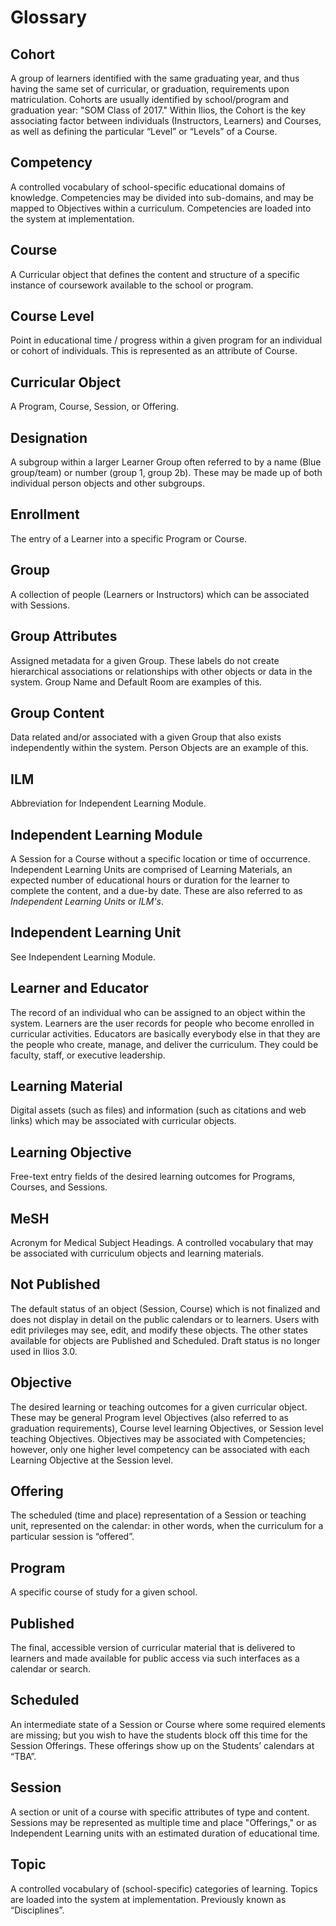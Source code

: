 # Glossary

## Cohort

A group of learners identified with the same graduating year, and thus having the same set of curricular, or graduation, requirements upon matriculation. Cohorts are usually identified by school/program and graduation year: "SOM Class of 2017." Within Ilios, the Cohort is the key associating factor between individuals \(Instructors, Learners\) and Courses, as well as defining the particular “Level” or “Levels” of a Course.

## Competency

A controlled vocabulary of school-specific educational domains of knowledge. Competencies may be divided into sub-domains, and may be mapped to Objectives within a curriculum. Competencies are loaded into the system at implementation.

## Course

A Curricular object that defines the content and structure of a specific instance of coursework available to the school or program.

## Course Level

Point in educational time / progress within a given program for an individual or cohort of individuals. This is represented as an attribute of Course.

## Curricular Object

A Program, Course, Session, or Offering.

## Designation

A subgroup within a larger Learner Group often referred to by a name \(Blue group/team\) or number \(group 1, group 2b\). These may be made up of both individual person objects and other subgroups.

## Enrollment

The entry of a Learner into a specific Program or Course.

## Group

A collection of people \(Learners or Instructors\) which can be associated with Sessions.

## Group Attributes

Assigned metadata for a given Group. These labels do not create hierarchical associations or relationships with other objects or data in the system. Group Name and Default Room are examples of this.

## Group Content

Data related and/or associated with a given Group that also exists independently within the system. Person Objects are an example of this.

## ILM

Abbreviation for Independent Learning Module.

## Independent Learning Module

A Session for a Course without a specific location or time of occurrence. Independent Learning Units are comprised of Learning Materials, an expected number of educational hours or duration for the learner to complete the content, and a due-by date. These are also referred to as _Independent Learning Units_ or _ILM's_.

## Independent Learning Unit

See Independent Learning Module.

## Learner and Educator

The record of an individual who can be assigned to an object within the system. Learners are the user records for people who become enrolled in curricular activities. Educators are basically everybody else in that they are the people who create, manage, and deliver the curriculum. They could be faculty, staff, or executive leadership.

## Learning Material

Digital assets \(such as files\) and information \(such as citations and web links\) which may be associated with curricular objects.

## Learning Objective

Free-text entry fields of the desired learning outcomes for Programs, Courses, and Sessions.

## MeSH

Acronym for Medical Subject Headings. A controlled vocabulary that may be associated with curriculum objects and learning materials.

## Not Published

The default status of an object \(Session, Course\) which is not finalized and does not display in detail on the public calendars or to learners. Users with edit privileges may see, edit, and modify these objects. The other states available for objects are Published and Scheduled. Draft status is no longer used in Ilios 3.0.

## Objective

The desired learning or teaching outcomes for a given curricular object. These may be general Program level Objectives \(also referred to as graduation requirements\), Course level learning Objectives, or Session level teaching Objectives. Objectives may be associated with Competencies; however, only one higher level competency can be associated with each Learning Objective at the Session level.

## Offering

The scheduled \(time and place\) representation of a Session or teaching unit, represented on the calendar: in other words, when the curriculum for a particular session is “offered”.

## Program

A specific course of study for a given school.

## Published

The final, accessible version of curricular material that is delivered to learners and made available for public access via such interfaces as a calendar or search.

## Scheduled

An intermediate state of a Session or Course where some required elements are missing; but you wish to have the students block off this time for the Session Offerings. These offerings show up on the Students’ calendars at “TBA”.

## Session

A section or unit of a course with specific attributes of type and content. Sessions may be represented as multiple time and place "Offerings," or as Independent Learning units with an estimated duration of educational time.

## Topic

A controlled vocabulary of \(school-specific\) categories of learning. Topics are loaded into the system at implementation. Previously known as “Disciplines”.

